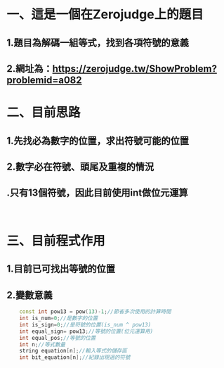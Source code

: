 # 一、這是一個在Zerojudge上的題目
## 1.題目為解碼一組等式，找到各項符號的意義
## 2.網址為：https://zerojudge.tw/ShowProblem?problemid=a082
# 二、目前思路
## 1.先找必為數字的位置，求出符號可能的位置
## 2.數字必在符號、頭尾及重複的情況
## .只有13個符號，因此目前使用int做位元運算
<br/>

# 三、目前程式作用
## 1.目前已可找出等號的位置
## 2.變數意義
```cpp
    const int pow13 = pow(13)-1;//節省多次使用的計算時間
    int is_num=0;//是數字的位置
    int is_sign=0;//是符號的位置(is_num ^ pow13)
    int equal_sign= pow13;//等號的位置(位元運算用)
    int equal_pos;//等號的位置
    int n;//等式數量
    string equation[n];//輸入等式的儲存區
    int bit_equation[n];//紀錄出現過的符號
```